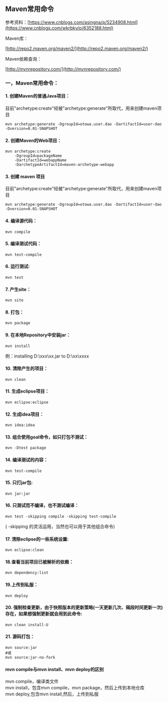 ## Maven常用命令

参考资料：[https://www.cnblogs.com/asingna/p/5234908.html](https://www.cnblogs.com/wkrbky/p/6352188.html)

  
Maven库：

[http://repo2.maven.org/maven2/](http://repo2.maven.org/maven2/)

Maven依赖查询：

[http://mvnrepository.com/](http://mvnrepository.com/)

### 一，Maven常用命令：  
#### 1. 创建Maven的普通Java项目：
目前"archetype:create"经被"archetype:generate"所取代，用来创建maven项目
```shell
mvn archetype:generate -DgroupId=otowa.user.dao -DartifactId=user-dao -Dversion=0.01-SNAPSHOT
```
#### 2. 创建Maven的Web项目：
```shell
mvn archetype:create  
    -DgroupId=packageName  
    -DartifactId=webappName  
    -DarchetypeArtifactId=maven-archetype-webapp
```  
#### 3. 创建 maven 项目
目前"archetype:create"经被"archetype:generate"所取代，用来创建maven项目
```shell
mvn archetype:generate -DgroupId=otowa.user.dao -DartifactId=user-dao -Dversion=0.01-SNAPSHOT
```
#### 4. 编译源代码：
```shell
mvn compile
```
#### 5. 编译测试代码：
```shell
mvn test-compile 
```
#### 6. 运行测试:
```shell
mvn test  
```
#### 7. 产生site：
```shell
mvn site  
```
#### 8. 打包：
```shell
mvn package
```  
#### 9. 在本地Repository中安装jar：
```shell
mvn install  
```
例：installing D:\xxx\xx.jar to D:\xx\xxxx  
#### 10. 清除产生的项目：
```shell
mvn clean
```  
#### 11. 生成eclipse项目：
```shell
mvn eclipse:eclipse
```  
#### 12. 生成idea项目：
```shell
mvn idea:idea
```  
#### 13. 组合使用goal命令，如只打包不测试：
```shell
mvn -Dtest package 
``` 
#### 14. 编译测试的内容：
```shell
mvn test-compile
```  
#### 15. 只打jar包:
```shell
mvn jar:jar  
```
#### 16. 只测试而不编译，也不测试编译：
```shell
mvn test -skipping compile -skipping test-compile  
```
 \( -skipping 的灵活运用，当然也可以用于其他组合命令\)  
#### 17. 清除eclipse的一些系统设置:
```shell
mvn eclipse:clean  
```
#### 18.查看当前项目已被解析的依赖：
```shell
mvn dependency:list
```  
#### 19.上传到私服：
```shell
mvn deploy
```  
#### 20. 强制检查更新，由于快照版本的更新策略\(一天更新几次、隔段时间更新一次\)存在，如果想强制更新就会用到此命令:
```shell
mvn clean install-U
```
#### 21. 源码打包：
```shell
mvn source:jar  
#或  
mvn source:jar-no-fork  
```

#### mvn compile与mvn install、mvn deploy的区别  
mvn compile，编译类文件  
mvn install，包含mvn compile，mvn package，然后上传到本地仓库  
mvn deploy,包含mvn install,然后，上传到私服

